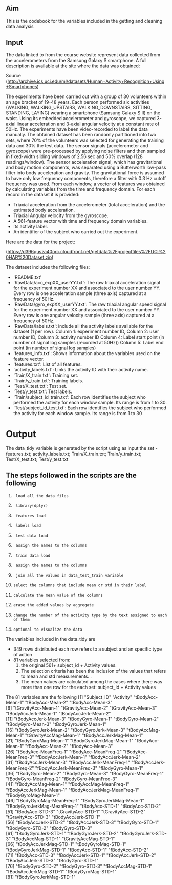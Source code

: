 ## Aim
This is the codebook for the variables included in the getting and cleaning data analysis

## Input 
The data linked to from the course website represent data collected from the accelerometers from the Samsung Galaxy S smartphone. A full description is available at the site where the data was obtained:

Source (http://archive.ics.uci.edu/ml/datasets/Human+Activity+Recognition+Using+Smartphones)

The experiments have been carried out with a group of 30 volunteers within an age bracket of 19-48 years. Each person performed six activities (WALKING, WALKING_UPSTAIRS, WALKING_DOWNSTAIRS, SITTING, STANDING, LAYING) wearing a smartphone (Samsung Galaxy S II) on the waist. Using its embedded accelerometer and gyroscope, we captured 3-axial linear acceleration and 3-axial angular velocity at a constant rate of 50Hz. The experiments have been video-recorded to label the data manually. The obtained dataset has been randomly partitioned into two sets, where 70% of the volunteers was selected for generating the training data and 30% the test data.
The sensor signals (accelerometer and gyroscope) were pre-processed by applying noise filters and then sampled in fixed-width sliding windows of 2.56 sec and 50% overlap (128 readings/window). The sensor acceleration signal, which has gravitational and body motion components, was separated using a Butterworth low-pass filter into body acceleration and gravity. The gravitational force is assumed to have only low frequency components, therefore a filter with 0.3 Hz cutoff frequency was used. From each window, a vector of features was obtained by calculating variables from the time and frequency domain.
For each record in the dataset it is provided:
- Triaxial acceleration from the accelerometer (total acceleration) and the estimated body acceleration.
- Triaxial Angular velocity from the gyroscope.
- A 561-feature vector with time and frequency domain variables.
- Its activity label.
- An identifier of the subject who carried out the experiment. 

Here are the data for the project:

(https://d396qusza40orc.cloudfront.net/getdata%2Fprojectfiles%2FUCI%20HAR%20Dataset.zip)

The dataset includes the following files:

- 'README.txt'
- 'RawData/acc_expXX_userYY.txt': The raw triaxial acceleration signal for the experiment number XX and associated to the user number YY. Every row is one acceleration sample (three axis) captured at a frequency of 50Hz. 
- 'RawData/gyro_expXX_userYY.txt': The raw triaxial angular speed signal for the experiment number XX and associated to the user number YY. Every row is one angular velocity sample (three axis) captured at a frequency of 50Hz. 
- 'RawData/labels.txt': include all the activity labels available for the dataset (1 per row). 
   Column 1: experiment number ID, 
   Column 2: user number ID, 
   Column 3: activity number ID 
   Column 4: Label start point (in number of signal log samples (recorded at 50Hz))
   Column 5: Label end point (in number of signal log samples)
- 'features_info.txt': Shows information about the variables used on the feature vector.
- 'features.txt': List of all features.
- 'activity_labels.txt': Links the activity ID with their activity name.
- 'Train/X_train.txt': Training set.
- 'Train/y_train.txt': Training labels.
- 'Test/X_test.txt': Test set.
- 'Test/y_test.txt': Test labels.
- 'Train/subject_id_train.txt': Each row identifies the subject who performed the activity for each window sample. Its range is from 1 to 30. 
- 'Test/subject_id_test.txt': Each row identifies the subject who performed the activity for each window sample. Its range is from 1 to 30

# Output 
The data_tidy variable is generated by the script using as input the set - features.txt; activity_labels.txt; Train/X_train.txt; Train/y_train.txt; Test/X_test.txt; Test/y_test.txt
## The steps followed in the scripts are the following
1.	    load all the data files
2.	    library(dplyr)
3.	    features load
4.	    labels load
5.	    test data load
6.	    assign the names to the columns
7.	    train data load
8.	    assign the names to the columns
9.	    join all the values in data_test_train variable
10.	    select the columns that include mean or std in their label
11.	    calculate the mean value of the columns
12.	    erase the added values by aggregate
13.	    change the number of the activity type by the text assigned to each of them
14.	    optional to visualize the data
The variables included in the  data_tidy are
* 349 rows distributed each row refers to a subject and an specific type of action
*  81 variables selected from:
	1. the original 561+ subject_id + Activity values. 
	2. The selection criteria has been the inclusion of the values that refers to mean and std measurements. .
	3. The mean values are calculated among the cases where there was more than one row for the each set: subject_id + Activity values
	
The 81 variables are the following
 [1] "Subject_ID"                  "Activity"                    "tBodyAcc-Mean-1"             "tBodyAcc-Mean-2"             "tBodyAcc-Mean-3"            
 [6] "tGravityAcc-Mean-1"          "tGravityAcc-Mean-2"          "tGravityAcc-Mean-3"          "tBodyAccJerk-Mean-1"         "tBodyAccJerk-Mean-2"        
[11] "tBodyAccJerk-Mean-3"         "tBodyGyro-Mean-1"            "tBodyGyro-Mean-2"            "tBodyGyro-Mean-3"            "tBodyGyroJerk-Mean-1"       
[16] "tBodyGyroJerk-Mean-2"        "tBodyGyroJerk-Mean-3"        "tBodyAccMag-Mean-1"          "tGravityAccMag-Mean-1"       "tBodyAccJerkMag-Mean-1"     
[21] "tBodyGyroMag-Mean-1"         "tBodyGyroJerkMag-Mean-1"     "fBodyAcc-Mean-1"             "fBodyAcc-Mean-2"             "fBodyAcc-Mean-3"            
[26] "fBodyAcc-MeanFreq-1"         "fBodyAcc-MeanFreq-2"         "fBodyAcc-MeanFreq-3"         "fBodyAccJerk-Mean-1"         "fBodyAccJerk-Mean-2"        
[31] "fBodyAccJerk-Mean-3"         "fBodyAccJerk-MeanFreq-1"     "fBodyAccJerk-MeanFreq-2"     "fBodyAccJerk-MeanFreq-3"     "fBodyGyro-Mean-1"           
[36] "fBodyGyro-Mean-2"            "fBodyGyro-Mean-3"            "fBodyGyro-MeanFreq-1"        "fBodyGyro-MeanFreq-2"        "fBodyGyro-MeanFreq-3"       
[41] "fBodyAccMag-Mean-1"          "fBodyAccMag-MeanFreq-1"      "fBodyAccJerkMag-Mean-1"      "fBodyAccJerkMag-MeanFreq-1"  "fBodyGyroMag-Mean-1"        
[46] "fBodyGyroMag-MeanFreq-1"     "fBodyGyroJerkMag-Mean-1"     "fBodyGyroJerkMag-MeanFreq-1" "tBodyAcc-STD-1"              "tBodyAcc-STD-2"             
[51] "tBodyAcc-STD-3"              "tGravityAcc-STD-1"           "tGravityAcc-STD-2"           "tGravityAcc-STD-3"           "tBodyAccJerk-STD-1"         
[56] "tBodyAccJerk-STD-2"          "tBodyAccJerk-STD-3"          "tBodyGyro-STD-1"             "tBodyGyro-STD-2"             "tBodyGyro-STD-3"            
[61] "tBodyGyroJerk-STD-1"         "tBodyGyroJerk-STD-2"         "tBodyGyroJerk-STD-3"         "tBodyAccMag-STD-1"           "tGravityAccMag-STD-1"       
[66] "tBodyAccJerkMag-STD-1"       "tBodyGyroMag-STD-1"          "tBodyGyroJerkMag-STD-1"      "fBodyAcc-STD-1"              "fBodyAcc-STD-2"             
[71] "fBodyAcc-STD-3"              "fBodyAccJerk-STD-1"          "fBodyAccJerk-STD-2"          "fBodyAccJerk-STD-3"          "fBodyGyro-STD-1"            
[76] "fBodyGyro-STD-2"             "fBodyGyro-STD-3"             "fBodyAccMag-STD-1"           "fBodyAccJerkMag-STD-1"       "fBodyGyroMag-STD-1"         
[81] "fBodyGyroJerkMag-STD-1" 

